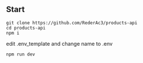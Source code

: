 ## Start

```
git clone https://github.com/RederAc3/products-api 
cd products-api
npm i
```
edit .env_template and change name to .env
```
npm run dev
```

